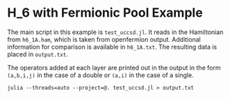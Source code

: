 # H_6 with Fermionic Pool Example

The main script in this example is `test_uccsd.jl`. It reads in the Hamiltonian from `h6_1A.ham`, which is taken from openfermion output. Additional information for comparison is available in `h6_1A.txt`. The resulting data is placed in `output.txt`.

The operators added at each layer are printed out in the output in the form `(a,b,i,j)` in the case of a double or `(a,i)` in the case of a single.

```
julia --threads=auto --project=@. test_uccsd.jl > output.txt
```